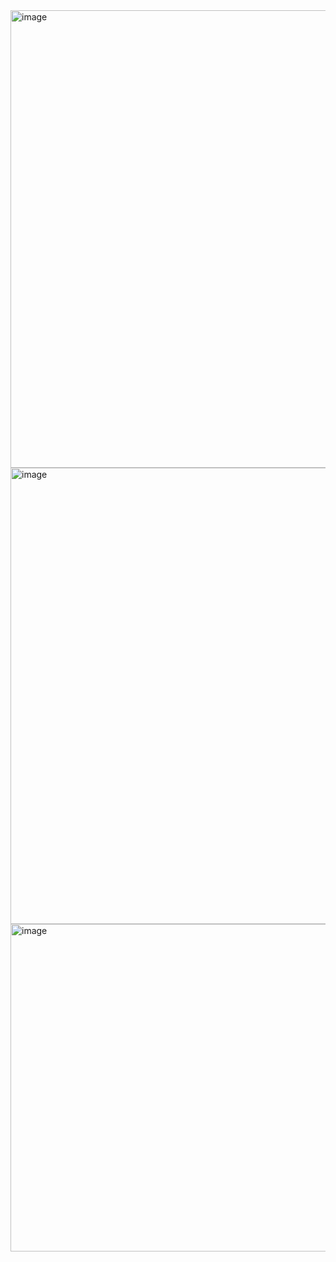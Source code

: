 <img width="732" alt="image" src="https://github.com/user-attachments/assets/fa84d689-e6ad-4a39-9fd2-e5dbab2b68ca" />

<img width="730" alt="image" src="https://github.com/user-attachments/assets/55734b18-4614-4e1a-81ac-b45fa9786696" />

<img width="524" alt="image" src="https://github.com/user-attachments/assets/8211a6f3-fbf6-4846-ac77-630cee011431" />
